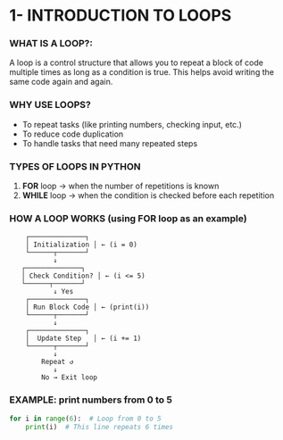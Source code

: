 # 1- INTRODUCTION TO LOOPS

### WHAT IS A LOOP?:

A loop is a control structure that allows you to repeat a block of code multiple times as long as a condition is true. This helps avoid writing the same code again and again.

### WHY USE LOOPS?

- To repeat tasks (like printing numbers, checking input, etc.)
- To reduce code duplication
- To handle tasks that need many repeated steps

### TYPES OF LOOPS IN PYTHON

1. **FOR** loop → when the number of repetitions is known
2. **WHILE** loop → when the condition is checked before each repetition

### HOW A LOOP WORKS (using FOR loop as an example)

```abap
    ┌──────────────┐
    │ Initialization │ ← (i = 0)
    └──────┬───────┘
           ↓
   ┌──────────────┐
   │ Check Condition? │ ← (i <= 5)
   └──────┬───────┘
           ↓ Yes
    ┌──────────────┐
    │ Run Block Code │ ← (print(i))
    └──────┬───────┘
           ↓
    ┌──────────────┐
    │  Update Step   │ ← (i += 1)
    └──────┬───────┘
           ↓
        Repeat ↺
           ↓
        No → Exit loop

```

### EXAMPLE: print numbers from 0 to 5

```python
for i in range(6):  # Loop from 0 to 5
    print(i)  # This line repeats 6 times

```
